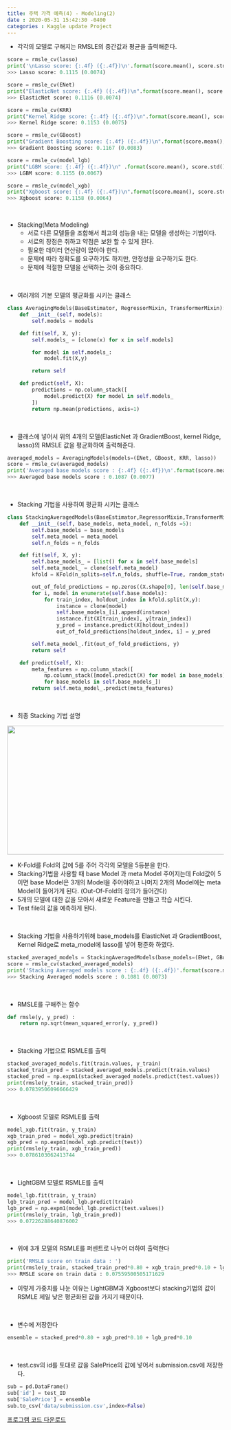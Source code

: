 ```yaml
---
title: 주택 가격 예측(4) - Modeling(2)  
date : 2020-05-31 15:42:30 -0400
categories : Kaggle update Project
---
```


* 각각의 모델로 구해지는 RMSLE의 중간값과 평균을 출력해준다.
```python
score = rmsle_cv(lasso)
print('\nLasso score: {:.4f} ({:.4f})\n'.format(score.mean(), score.std()))
>>> Lasso score: 0.1115 (0.0074)
```
```python
score = rmsle_cv(ENet)
print("ElasticNet score: {:.4f} ({:.4f})\n".format(score.mean(), score.std()))
>>> ElasticNet score: 0.1116 (0.0074)
```
```python
score = rmsle_cv(KRR)
print("Kernel Ridge score: {:.4f} ({:.4f})\n".format(score.mean(), score.std()))
>>> Kernel Ridge score: 0.1153 (0.0075)
```
```python
score = rmsle_cv(GBoost)
print("Gradient Boosting score: {:.4f} ({:.4f})\n".format(score.mean(), score.std()))
>>> Gradient Boosting score: 0.1167 (0.0083)
```
```python
score = rmsle_cv(model_lgb)
print("LGBM score: {:.4f} ({:.4f})\n" .format(score.mean(), score.std()))
>>> LGBM score: 0.1155 (0.0067)
```
```python
score = rmsle_cv(model_xgb)
print("Xgboost score: {:.4f} ({:.4f})\n".format(score.mean(), score.std()))
>>> Xgboost score: 0.1158 (0.0064)
```

<br>

* Stacking(Meta Modeling)
  + 서로 다른 모델들을 조합해서 최고의 성능을 내는 모델을 생성하는 기법이다.
  + 서로의 장점은 취하고 약점은 보완 할 수 있게 된다.
  + 필요한 데이터 연산량이 많아야 한다.
  + 문제에 따라 정확도를 요구하기도 하지만, 안정성을 요구하기도 한다. 
  + 문제에 적절한 모델을 선택하는 것이 중요하다.

<br>

* 여러개의 기본 모델의 평균화를 시키는 클래스 
```python
class AveragingModels(BaseEstimator, RegressorMixin, TransformerMixin):
    def __init__(self, models):
        self.models = models

    def fit(self, X, y):
        self.models_ = [clone(x) for x in self.models]

        for model in self.models_:
            model.fit(X,y)

        return self

    def predict(self, X):
        predictions = np.column_stack([
            model.predict(X) for model in self.models_
        ])
        return np.mean(predictions, axis=1)
```

<br>

* 클래스에 넣어서 위의 4개의 모델(ElasticNet 과 GradientBoost, kernel Ridge, lasso)의 RMSLE 값을 평균화하여 출력해준다.
```python
averaged_models = AveragingModels(models=(ENet, GBoost, KRR, lasso))
score = rmsle_cv(averaged_models)
print('Averaged base models score : {:.4f} ({:.4f})\n'.format(score.mean(),score.std()))
>>> Averaged base models score : 0.1087 (0.0077)
```

<br>

* Stacking 기법을 사용하여 평균화 시키는 클래스
```python
class StackingAveragedModels(BaseEstimator,RegressorMixin,TransformerMixin):
    def __init__(self, base_models, meta_model, n_folds =5):
        self.base_models = base_models
        self.meta_model = meta_model
        self.n_folds = n_folds

    def fit(self, X, y):
        self.base_models_ = [list() for x in self.base_models]
        self.meta_model_ = clone(self.meta_model)
        kfold = KFold(n_splits=self.n_folds, shuffle=True, random_state=156)

        out_of_fold_predictions = np.zeros((X.shape[0], len(self.base_models)))
        for i, model in enumerate(self.base_models):
            for train_index, holdout_index in kfold.split(X,y):
                instance = clone(model)
                self.base_models_[i].append(instance)
                instance.fit(X[train_index], y[train_index])
                y_pred = instance.predict(X[holdout_index])
                out_of_fold_predictions[holdout_index, i] = y_pred

        self.meta_model_.fit(out_of_fold_predictions, y)
        return self

    def predict(self, X):
        meta_features = np.column_stack([
            np.column_stack([model.predict(X) for model in base_models]).mean(axis=1)
            for base_models in self.base_models_])
        return self.meta_model_.predict(meta_features)
```

<br>

* 최종 Stacking 기법 설명
<img src="https://user-images.githubusercontent.com/60723495/83346389-d4bea400-a356-11ea-8ca9-e10ccd3989f8.png" width="700" height="300">

  + K-Fold를 Fold의 값에 5를 주어 각각의 모델을 5등분을 한다.
  + Stacking기법을 사용할 때 base Model 과 meta Model 주어지는데 Fold값이 5 이면 base Model은 3개의 Model을 주어야하고 나머지 2개의 Model에는 meta Model이 들어가게 된다. (Out-Of-Fold의 정의가 들어간다)
  + 5개의 모델에 대한 값을 모아서 새로운 Feature을 만들고 학습 시킨다.
  + Test file의 값을 예측하게 된다.

<br>

* Stacking 기법을 사용하기위해 base_models를 ElasticNet 과 GradientBoost, Kernel Ridge로 meta_model에 lasso를 넣어 평준화 하였다.
```python
stacked_averaged_models = StackingAveragedModels(base_models=(ENet, GBoost, KRR), meta_model= lasso)
score = rmsle_cv(stacked_averaged_models)
print('Stacking Averaged models score : {:.4f} ({:.4f})'.format(score.mean(),score.std()))
>>> Stacking Averaged models score : 0.1081 (0.0073)
```

<br>

* RMSLE를 구해주는 함수 
```python
def rmsle(y, y_pred) : 
    return np.sqrt(mean_squared_error(y, y_pred))
```

<br>

* Stacking 기법으로 RSMLE를 출력
```python
stacked_averaged_models.fit(train.values, y_train)
stacked_train_pred = stacked_averaged_models.predict(train.values)
stacked_pred = np.expm1(stacked_averaged_models.predict(test.values))
print(rmsle(y_train, stacked_train_pred))
>>> 0.07839506096666429
```

<br>

* Xgboost 모델로 RSMLE를 출력
```python
model_xgb.fit(train, y_train)
xgb_train_pred = model_xgb.predict(train)
xgb_pred = np.expm1(model_xgb.predict(test))
print(rmsle(y_train, xgb_train_pred))
>>> 0.0786103062413744
```

<br>

* LightGBM 모델로 RSMLE를 출력
```python
model_lgb.fit(train, y_train)
lgb_train_pred = model_lgb.predict(train)
lgb_pred = np.expm1(model_lgb.predict(test.values))
print(rmsle(y_train, lgb_train_pred))
>>> 0.07226288640876002
```

<br>

* 위에 3개 모델의 RSMLE를 퍼센트로 나누어 더하여 출력한다
```python
print('RMSLE score on train data : ')
print(rmsle(y_train, stacked_train_pred*0.80 + xgb_train_pred*0.10 + lgb_train_pred*0.10))
>>> RMSLE score on train data : 0.07559500505171629
```
  + 이렇게 가중치를 나눈 이유는 LightGBM과 Xgboost보다 stacking기법의 값이 RSMLE 제일 낮은 평균화된 값을 가지기 때문이다.

<br>

* 변수에 저장한다
```python
ensemble = stacked_pred*0.80 + xgb_pred*0.10 + lgb_pred*0.10
```

<br>

* test.csv의 id를 토대로 값을 SalePrice의 값에 넣어서 submission.csv에 저장한다.
```python
sub = pd.DataFrame()
sub['id'] = test_ID
sub['SalePrice'] = ensemble
sub.to_csv('data/submission.csv',index=False)
```

[프로그램 코드 다운로드](https://github.com/parksengsik/parksengsik.github.io/blob/master/Programfile/house_project_programming.zip)


